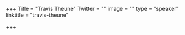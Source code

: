 +++
Title = "Travis Theune"
Twitter = ""
image = ""
type = "speaker"
linktitle = "travis-theune"

+++

